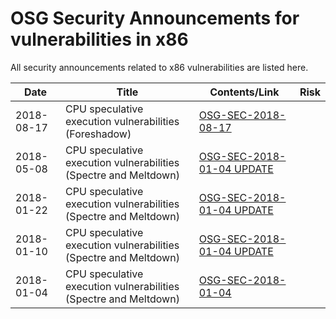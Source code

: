 # OSG Security Announcements for vulnerabilities in x86

All security announcements related to x86 vulnerabilities are listed here.

| Date        | Title                                                 | Contents/Link       |   Risk        |
|-------------|-------------------------------------------------------|---------------------|---------------|
| 2018-08-17  | CPU speculative execution vulnerabilities (Foreshadow)| [OSG-SEC-2018-08-17](/vulns/OSG-SEC-2018-08-17-Foreshadow.md)|     |
| 2018-05-08  | CPU speculative execution vulnerabilities (Spectre and Meltdown)| [OSG-SEC-2018-01-04 UPDATE](/vulns/OSG-SEC-2018-05-08-Meltdown-Spectre-Update.md)|     |
| 2018-01-22  | CPU speculative execution vulnerabilities (Spectre and Meltdown)| [OSG-SEC-2018-01-04 UPDATE](/vulns/OSG-SEC-2018-01-22-Meltdown-Spectre-Update.md)|     |
| 2018-01-10  | CPU speculative execution vulnerabilities (Spectre and Meltdown)| [OSG-SEC-2018-01-04 UPDATE](/vulns/OSG-SEC-2018-01-10-Meltdown-Spectre-Update.md)|     |
| 2018-01-04  | CPU speculative execution vulnerabilities (Spectre and Meltdown)| [OSG-SEC-2018-01-04](/vulns/OSG-SEC-2018-01-04-Meltdown-Spectre.md)|     |
